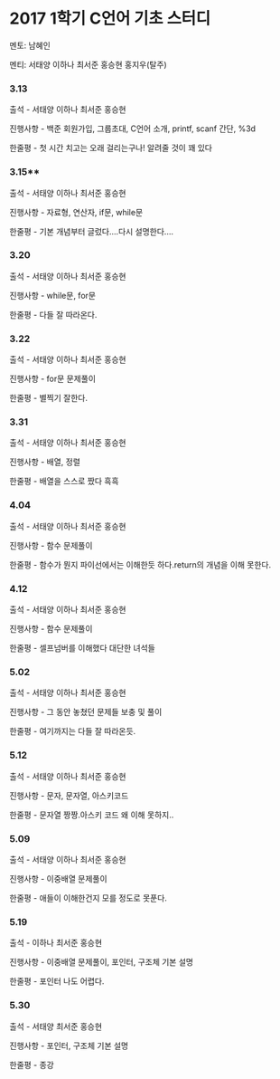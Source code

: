 # **2017 1학기 C언어 기초 스터디**

멘토: 남혜인

멘티: 서태양 이하나 최서준 홍승현 홍지우(탈주)

### 3.13

출석 - 서태양 이하나 최서준 홍승현

진행사항 - 백준 회원가입, 그룹초대, C언어 소개, printf, scanf 간단, %3d

한줄평 - 첫 시간 치고는 오래 걸리는구나! 알려줄 것이 꽤 있다

### 3.15**

출석 - 서태양 이하나 최서준 홍승현

진행사항 - 자료형, 연산자, if문, while문

한줄평 - 기본 개념부터 글렀다....다시 설명한다....

### **3.20**

출석 - 서태양 이하나 최서준 홍승현

진행사항 - while문, for문

한줄평 - 다들 잘 따라온다.

### **3.22**

출석 - 서태양 이하나 최서준 홍승현

진행사항 - for문 문제풀이

한줄평 - 별찍기 잘한다.

### **3.31**

출석 - 서태양 이하나 최서준 홍승현 

진행사항 - 배열, 정렬

한줄평 - 배열을 스스로 짰다 흑흑

### **4.04**

출석 - 서태양 이하나 최서준 홍승현

진행사항 - 함수 문제풀이

한줄평 - 함수가 뭔지 파이선에서는 이해한듯 하다.return의 개념을 이해 못한다.

### **4.12**

출석 - 서태양 이하나 최서준 홍승현

진행사항 - 함수 문제풀이

한줄평 - 셀프넘버를 이해했다 대단한 녀석들

### 5.02

출석 - 서태양 이하나 최서준 홍승현

진행사항 - 그 동안 놓쳤던 문제들 보충 및 풀이

한줄평 - 여기까지는 다들 잘 따라온듯.

### 5.12

출석 - 서태양 이하나 최서준 홍승현

진행사항 - 문자, 문자열, 아스키코드

한줄평 - 문자열 짱짱.아스키 코드 왜 이해 못하지..


### 5.09

출석 - 서태양 이하나 최서준 홍승현

진행사항 - 이중배열 문제풀이

한줄평 - 애들이 이해한건지 모를 정도로 못푼다.


### 5.19

출석 - 이하나 최서준 홍승현

진행사항 - 이중배열 문제풀이, 포인터, 구조체 기본 설명

한줄평 - 포인터 나도 어렵다.


### 5.30

출석 - 서태양 최서준 홍승현

진행사항 - 포인터, 구조체 기본 설명

한줄평 - 종강
